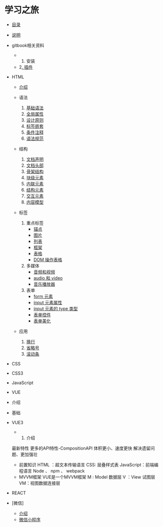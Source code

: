 # 学习之旅

* [目录](README.md)

* [说明](introduce.md)

* gitbook相关资料
  * 1. 安装
  * 2[. 插件](https://www.cnblogs.com/mingyue5826/p/10307051.html#29-emphasize-%E4%B8%BA%E6%96%87%E5%AD%97%E5%8A%A0%E4%B8%8A%E5%BA%95%E8%89%B2)

* HTML

  * [介绍](HTML/HTML.md)
  * 语法
    1. [基础语法](HTML/grammar/grammar_baseGrammer.md)
    2. [全局属性](HTML/grammar/grammar_attribute.md)
    3. [设计原则](HTML/grammar/grammar_strategy.md)
    4. [标签嵌套](HTML/grammar/grammar_tagsNesting.md)
    5. [条件注释](HTML/grammar/grammar_IEComment.md)
    6. [语法规范](HTML/grammar/grammar_standard.md)
  * 结构

    1. [文档声明](HTML/structure/structure_doctype.md)
    2. [文档头部](HTML/structure/structure_docHead.md)
    3. [骨架结构](HTML/structure/structure_docStruc.md)
    4. [块级元素](HTML/structure/structure_eleBlock.md)
    5. [内联元素](HTML/structure/structure_eleInline.md)
    6. [结构元素](HTML/structure/structure_eleStruc.md)
    7. [交互元素](HTML/structure/structure_eleMutual.md)
    8. [内容模型](HTML/structure/structure_contModel.md)

  * 标签
    1. 重点标签
       * [锚点](HTML/tags/tags_a.md)
       * [图片](HTML/tags/tags_img.md)
       * [列表](HTML/tags/tags_list.md)
       * [框架](HTML/tags/tags_frame.md)
       * [表格](HTML/tags/tags_table.md)
       * [DOM 操作表格](HTML/tags/tags_DOMTable.md)
    2. 多媒体
       * [音频和视频](HTML/tags/media/media.md)
       * [audio 和 video](HTML/tags/media/tags_audioAndVideo.md)
       * [音乐播放器](HTML/tags/media/tags_musicPlayer.md)
    3. 表单
       * [form 元素](HTML/tags/form/form.md)
       * [input 元素属性](HTML/tags/form/form_inputAttr.md)
       * [input 元素的 type 类型](HTML/tags/form/form_inputType.md)
       * [表单控件](HTML/tags/form/form_formCont.md)
       * [表单美化](HTML/tags/form/form_formBeau.md)

  * 应用
    1. [换行](HTML/apply/apply_wrap.md)
    2. [省略号](HTML/apply/apply_ellipsis.md)
    2. [滚动条](HTML/apply/apply_scrollbar.md)

* CSS

* CSS3

* JavaScript

* VUE

* 介绍

* 基础

* VUE3

  * 1. 介绍

   最新特性
	更多的API特性-CompositionAPI
	体积更小、速度更快
	解决遗留问题、更加强壮

  * 前置知识
  	HTML ：超文本传输语言
  	CSS:  层叠样式表
  	JavaScript：前端编程语言
  	Node  、 npm   、  webpack
  * MVVM框架
  	VUE是一个MVVM框架
  	M : Model 数据层
  	V ：View 试图层
  	VM：视图数据连接层

* REACT

* [微信]
  * [介绍](WECHAT/read.md)
  * [微信小程序](WECHAT/stucture/miniApp.md)


  
